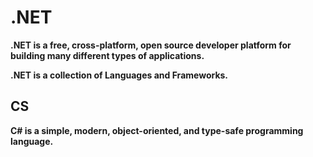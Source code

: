 # .NET
**.NET is a free, cross-platform, open source developer platform for building many different types of applications.**

**.NET is a collection of Languages and Frameworks.**


## CS
**C# is a simple, modern, object-oriented, and type-safe programming language.**

